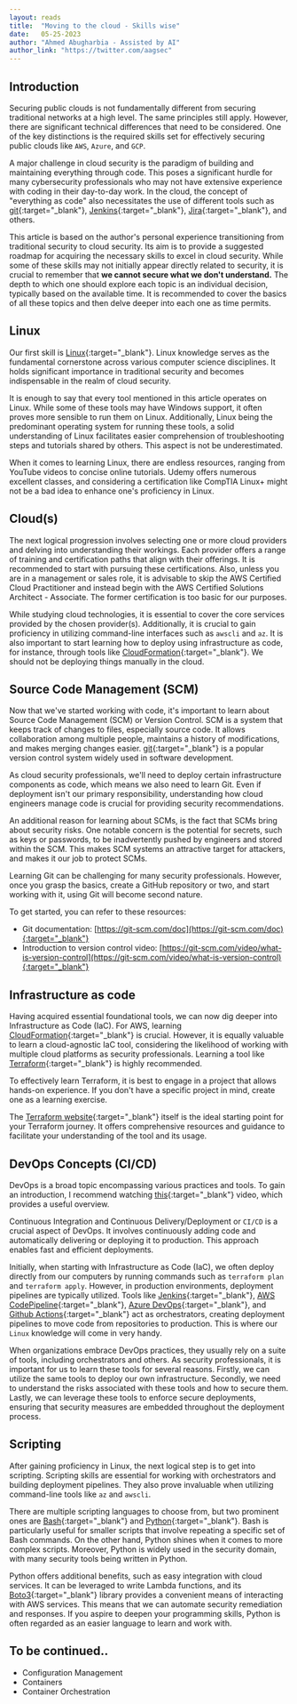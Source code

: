 ```yaml
---
layout: reads
title:  "Moving to the cloud - Skills wise"
date:   05-25-2023
author: "Ahmed Abugharbia - Assisted by AI"
author_link: "https://twitter.com/aagsec"
---
```


## Introduction
Securing public clouds is not fundamentally different from securing traditional networks at a high level. The same principles still apply. However, there are significant technical differences that need to be considered. One of the key distinctions is the required skills set for effectively securing public clouds like `AWS`, `Azure`, and `GCP`.

A major challenge in cloud security is the paradigm of building and maintaining everything through code. This poses a significant hurdle for many cybersecurity professionals who may not have extensive experience with coding in their day-to-day work. In the cloud, the concept of "everything as code" also necessitates the use of different tools such as [git](https://git-scm.com){:target="_blank"}, [Jenkins](https://www.jenkins.io){:target="_blank"}, [Jira](https://jira.atlassian.com){:target="_blank"}, and others.

This article is based on the author's personal experience transitioning from traditional security to cloud security. Its aim is to provide a suggested roadmap for acquiring the necessary skills to excel in cloud security. While some of these skills may not initially appear directly related to security, it is crucial to remember that <b>we cannot secure what we don't understand.</b> The depth to which one should explore each topic is an individual decision, typically based on the available time. It is recommended to cover the basics of all these topics and then delve deeper into each one as time permits.

## Linux

Our first skill is [Linux](https://en.wikipedia.org/wiki/Linux){:target="_blank"}. Linux knowledge serves as the fundamental cornerstone across various computer science disciplines. It holds significant importance in traditional security and becomes indispensable in the realm of cloud security.

It is enough to say that every tool mentioned in this article operates on Linux. While some of these tools may have Windows support, it often proves more sensible to run them on Linux. Additionally, Linux being the predominant operating system for running these tools, a solid understanding of Linux facilitates easier comprehension of troubleshooting steps and tutorials shared by others. This aspect is not be underestimated.

When it comes to learning Linux, there are endless resources, ranging from YouTube videos to concise online tutorials. Udemy offers numerous excellent classes, and considering a certification like CompTIA Linux+ might not be a bad idea to enhance one's proficiency in Linux.

## Cloud(s)

The next logical progression involves selecting one or more cloud providers and delving into understanding their workings. Each provider offers a range of training and certification paths that align with their offerings. It is recommended to start with pursuing these certifications. Also, unless you are in a management or sales role, it is advisable to skip the AWS Certified Cloud Practitioner and instead begin with the AWS Certified Solutions Architect - Associate. The former certification is too basic for our purposes.

While studying cloud technologies, it is essential to cover the core services provided by the chosen provider(s). Additionally, it is crucial to gain proficiency in utilizing command-line interfaces such as `awscli` and `az`. It is also important to start learning how to deploy using infrastructure as code, for instance, through tools like [CloudFormation](https://docs.aws.amazon.com/AWSCloudFormation/latest/UserGuide/Welcome.html){:target="_blank"}. We should not be deploying things manually in the cloud.


## Source Code Management (SCM)
Now that we've started working with code, it's important to learn about Source Code Management (SCM) or Version Control. SCM is a system that keeps track of changes to files, especially source code. It allows collaboration among multiple people, maintains a history of modifications, and makes merging changes easier. [git](https://git-scm.com){:target="_blank"} is a popular version control system widely used in software development.

As cloud security professionals, we'll need to deploy certain infrastructure components as code, which means we also need to learn Git. Even if deployment isn't our primary responsibility, understanding how cloud engineers manage code is crucial for providing security recommendations.

An additional reason for learning about SCMs, is the fact that SCMs bring about security risks. One notable concern is the potential for secrets, such as keys or passwords, to be inadvertently pushed by engineers and stored within the SCM. This makes SCM systems an attractive target for attackers, and makes it our job to protect SCMs.

Learning Git can be challenging for many security professionals. However, once you grasp the basics, create a GitHub repository or two, and start working with it, using Git will become second nature.

To get started, you can refer to these resources:

- Git documentation: [https://git-scm.com/doc](https://git-scm.com/doc){:target="_blank"}
- Introduction to version control video: [https://git-scm.com/video/what-is-version-control](https://git-scm.com/video/what-is-version-control){:target="_blank"}

## Infrastructure as code
Having acquired essential foundational tools, we can now dig deeper into Infrastructure as Code (IaC). For AWS, learning [CloudFormation](https://docs.aws.amazon.com/AWSCloudFormation/latest/UserGuide/Welcome.html){:target="_blank"} is crucial. However, it is equally valuable to learn a cloud-agnostic IaC tool, considering the likelihood of working with multiple cloud platforms as security professionals. Learning a tool like [Terraform](https://www.terraform.io){:target="_blank"} is highly recommended.

To effectively learn Terraform, it is best to engage in a project that allows hands-on experience. If you don't have a specific project in mind, create one as a learning exercise.

The [Terraform website](https://developer.hashicorp.com/terraform/intro){:target="_blank"} itself is the ideal starting point for your Terraform journey. It offers comprehensive resources and guidance to facilitate your understanding of the tool and its usage.

## DevOps Concepts (CI/CD)
DevOps is a broad topic encompassing various practices and tools. To gain an introduction, I recommend watching [this](https://www.youtube.com/watch?v=Xrgk023l4lI){:target="_blank"} video, which provides a useful overview.

Continuous Integration and Continuous Delivery/Deployment or `CI/CD` is a crucial aspect of DevOps. It involves continuously adding code and automatically delivering or deploying it to production. This approach enables fast and efficient deployments.

Initially, when starting with Infrastructure as Code (IaC), we often deploy directly from our computers by running commands such as `terraform plan` and `terraform apply`. However, in production environments, deployment pipelines are typically utilized. Tools like [Jenkins](https://www.jenkins.io){:target="_blank"}, [AWS CodePipeline](https://aws.amazon.com/codepipeline/){:target="_blank"}, [Azure DevOps](https://azure.microsoft.com/en-us/products/devops/){:target="_blank"}, and [Github Actions](https://docs.github.com/en/actions){:target="_blank"} act as orchestrators, creating deployment pipelines to move code from repositories to production. This is where our `Linux` knowledge will come in very handy.

When organizations embrace DevOps practices, they usually rely on a suite of tools, including orchestrators and others. As security professionals, it is important for us to learn these tools for several reasons. Firstly, we can utilize the same tools to deploy our own infrastructure. Secondly, we need to understand the risks associated with these tools and how to secure them. Lastly, we can leverage these tools to enforce secure deployments, ensuring that security measures are embedded throughout the deployment process.

## Scripting
After gaining proficiency in Linux, the next logical step is to get into scripting. Scripting skills are essential for working with orchestrators and building deployment pipelines. They also prove invaluable when utilizing command-line tools like `az` and `awscli`.

There are multiple scripting languages to choose from, but two prominent ones are [Bash](https://www.gnu.org/software/bash/manual/bash.html){:target="_blank"} and [Python](https://www.python.org){:target="_blank"}. Bash is particularly useful for smaller scripts that involve repeating a specific set of Bash commands. On the other hand, Python shines when it comes to more complex scripts. Moreover, Python is widely used in the security domain, with many security tools being written in Python.

Python offers additional benefits, such as easy integration with cloud services. It can be leveraged to write Lambda functions, and its [Boto3](https://boto3.amazonaws.com/v1/documentation/api/latest/index.html){:target="_blank"} library provides a convenient means of interacting with AWS services. This means that we can automate security remediation and responses.
If you aspire to deepen your programming skills, Python is often regarded as an easier language to learn and work with.

<!-- https://www.youtube.com/watch?v=qsPZL-0OIJg -->


## To be continued..
- Configuration Management
- Containers
- Container Orchestration
